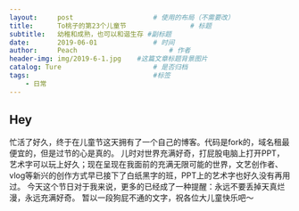 ```yaml
---
layout:     post   				    # 使用的布局（不需要改）
title:      To桃子的第23个儿童节 				# 标题 
subtitle:   幼稚和成熟，也可以和谐生存 #副标题
date:       2019-06-01 				# 时间
author:     Peach 						# 作者
header-img: img/2019-6-1.jpg 	#这篇文章标题背景图片
catalog: Ture 						# 是否归档
tags:								#标签
    - 日常
---
```


## Hey
  忙活了好久，终于在儿童节这天拥有了一个自己的博客。代码是fork的，域名租最便宜的，但是过节的心是真的。
  儿时对世界充满好奇，打屁股电脑上打开PPT，艺术字可以玩上好久；现在呈现在我面前的充满无限可能的世界，文艺创作者、vlog等新兴的创作方式早已接下了白纸黑字的班，PPT上的艺术字也好久没有再用过。
  今天这个节日对于我来说，更多的已经成了一种提醒：永远不要丢掉天真烂漫，永远充满好奇。
  暂以一段狗屁不通的文字，祝各位大儿童快乐吧～
  